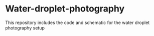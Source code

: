# Water-droplet-photography
This repository includes the code and schematic for the water droplet photography setup
